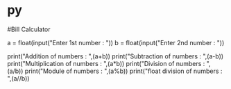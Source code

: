 # py
#Bill Calculator

a = float(input("Enter 1st number : "))
b = float(input("Enter 2nd number : "))

print("Addition of numbers : ",(a+b))
print("Subtraction of numbers : ",(a-b))
print("Multiplication of numbers : ",(a*b))
print("Division of numbers : ",(a/b))
print("Module of numbers : ",(a%b))
print("float division of numbers : ",(a//b))
